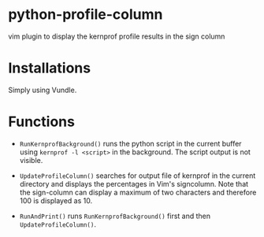 # python-profile-column
vim plugin to display the kernprof profile results in the sign column

# Installations

Simply using Vundle.

# Functions

* `RunKernprofBackground()` runs the python script in the current buffer using
  `kernprof -l <script>` in the background. The script output is not visible.

* `UpdateProfileColumn()` searches for output file of kernprof in the current
  directory and displays the percentages in Vim's signcolumn. Note that the
  sign-column can display a maximum of two characters and therefore 100 is
  displayed as 10. 

* `RunAndPrint()` runs `RunKernprofBackground()` first and then `UpdateProfileColumn()`.
